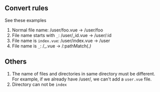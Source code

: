 ## Convert rules
See these examples
1. Normal file name: /user/foo.vue -> /user/foo
2. File name starts with `_`: /user/_id.vue -> /user/:id
3. File name is `index.vue`: /user/index.vue -> /user
4. File name is `_`: /_.vue -> /:pathMatch(.*)*

## Others
1. The name of files and directories in same directory must be different.
   For example, if we already have /user/, we can't add a `user.vue` file.
2. Directory can not be `index`
